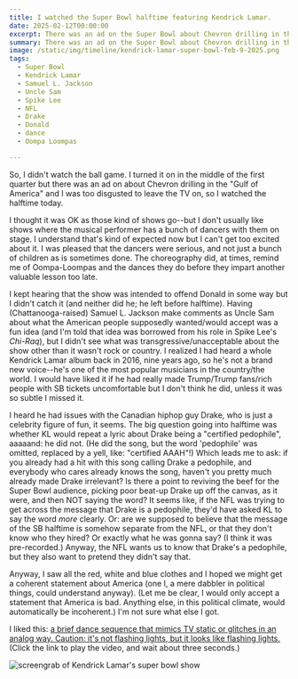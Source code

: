 ```yaml
---
title: I watched the Super Bowl halftime featuring Kendrick Lamar.
date: 2025-02-12T00:00:00
excerpt: There was an ad on the Super Bowl about Chevron drilling in the "Gulf of America" and I was too disgusted to leave the TV on.
summary: There was an ad on the Super Bowl about Chevron drilling in the "Gulf of America" and I was too disgusted to leave the TV on.
image: /static/img/timeline/kendrick-lamar-super-bowl-feb-9-2025.png
tags:
  - Super Bowl
  - Kendrick Lamar
  - Samuel L. Jackson
  - Uncle Sam
  - Spike Lee
  - NFL
  - Drake
  - Donald
  - dance
  - Oompa Loompas

---
```


So, I didn't watch the ball game. I turned it on in the middle of the first quarter but there was an ad on about Chevron drilling in the "Gulf of America" and I was too disgusted to leave the TV on, so I watched the halftime today.

I thought it was OK as those kind of shows go--but I don't usually like shows where the musical performer has a bunch of dancers with them on stage. I understand that's kind of expected now but I can't get too excited about it. I was pleased that the dancers were serious, and not just a bunch of children as is sometimes done. The choreography did, at times, remind me of Oompa-Loompas and the dances they do before they impart another valuable lesson too late.

I kept hearing that the show was intended to offend Donald in some way but I didn't catch it (and neither did he; he left before halftime). Having (Chattanooga-raised) Samuel L. Jackson make comments as Uncle Sam about what the American people supposedly wanted/would accept was a fun idea (and I'm told that idea was borrowed from his role in Spike Lee's _Chi-Raq_), but I didn't see what was transgressive/unacceptable about the show other than it wasn't rock or country. I realized I had heard a whole Kendrick Lamar album back in 2016, nine years ago, so he's not a brand new voice--he's one of the most popular musicians in the country/the world. I would have liked it if he had really made Trump/Trump fans/rich people with SB tickets uncomfortable but I don't think he did, unless it was so subtle I missed it.

I heard he had issues with the Canadian hiphop guy Drake, who is just a celebrity figure of fun, it seems. The big question going into halftime was whether KL would repeat a lyric about Drake being a "certified pedophile", aaaaand: he did not. (He did the song, but the word 'pedophile' was omitted, replaced by a yell, like: "certified AAAH"!) Which leads me to ask: if you already had a hit with this song calling Drake a pedophile, and everybody who cares already knows the song, haven't you pretty much already made Drake irrelevant? Is there a point to reviving the beef for the Super Bowl audience, picking poor beat-up Drake up off the canvas, as it were, and then NOT saying the word? It seems like, if the NFL was trying to get across the message that Drake is a pedophile, they'd have asked KL to say the word _more_ clearly. Or: are we supposed to believe that the message of the SB halftime is somehow separate from the NFL, or that they don't know who they hired? Or exactly what he was gonna say? (I think it was pre-recorded.) Anyway, the NFL wants us to know that Drake's a pedophile, but they also want to pretend they didn't say that.

Anyway, I saw all the red, white and blue clothes and I hoped we might get a coherent statement about America (one I, a mere dabbler in political things, could understand anyway). (Let me be clear, I would only accept a statement that America is bad. Anything else, in this political climate, would automatically be incoherent.) I'm not sure what else I got.

I liked this: [a brief dance sequence that mimics TV static or glitches in an analog way. Caution: it's not flashing lights, but it looks like flashing lights.](https://youtu.be/KDorKy-13ak?si=6wbpcwOPxDYV-Pp4&t=205) (Click the link to play the video, and wait about three seconds.)

![screengrab of Kendrick Lamar's super bowl show](/static/img/timeline/kendrick-lamar-super-bowl-feb-9-2025.png)


